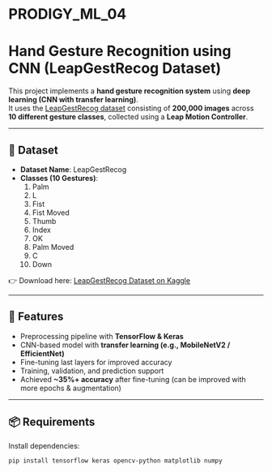 # PRODIGY_ML_04

# Hand Gesture Recognition using CNN (LeapGestRecog Dataset)

This project implements a **hand gesture recognition system** using **deep learning (CNN with transfer learning)**.  
It uses the [LeapGestRecog dataset](https://www.kaggle.com/gti-upm/leapgestrecog) consisting of **200,000 images** across **10 different gesture classes**, collected using a **Leap Motion Controller**.

---

## 📂 Dataset
- **Dataset Name**: LeapGestRecog  
- **Classes (10 Gestures)**:
  1. Palm  
  2. L  
  3. Fist  
  4. Fist Moved  
  5. Thumb  
  6. Index  
  7. OK  
  8. Palm Moved  
  9. C  
  10. Down  

👉 Download here: [LeapGestRecog Dataset on Kaggle](https://www.kaggle.com/gti-upm/leapgestrecog)

---

## 🚀 Features
- Preprocessing pipeline with **TensorFlow & Keras**  
- CNN-based model with **transfer learning (e.g., MobileNetV2 / EfficientNet)**  
- Fine-tuning last layers for improved accuracy  
- Training, validation, and prediction support  
- Achieved **~35%+ accuracy** after fine-tuning (can be improved with more epochs & augmentation)

---

## 📦 Requirements
Install dependencies:
```bash
pip install tensorflow keras opencv-python matplotlib numpy
